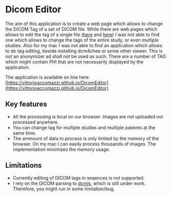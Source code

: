 # Dicom Editor

The aim of this application is to create a web page which allows to change the DICOM Tag of a set of DICOM file. While there are web pages which allows to edit the tag of a single file  ([here](https://dicom.innolitics.com/ciods/ct-image) and [here](https://rawgit.com/cornerstonejs/dicomParser/master/examples/simpleDeIdentify/index.html)) I was not able to find one which allows to change the tags of the entire study, or even multiple studies. Also for my mac I was not able to find an application which allows to do tag editing, beside installing dcm4chee or some other viewer.
This is *not* an anonymizer ad shall not be used as such. There are a number of TAG which might contain PHI that are not necessarily displayed by the application. 

The application is available on line here:
[https://vittorioaccomazzi.github.io/DicomEditor](https://vittorioaccomazzi.github.io/DicomEditor)

## Key features
- All the processing is local on our browser. Images are not uploaded nor processed anywhere.
- You can change tag for multiple studies and multiple patients at the same time.
- The ammount of data to process is only limited by the memory of the browser. On my mac I can easily process thousands of images. The implementation minimizes the memory usage.

## Limitations
- Currently editing of DICOM tags in seqences is not supported.
- I rely on the DICOM parsing to [dcmjs](https://github.com/dcmjs-org/dcmjs), which is still under work. Therefore, you might run in some limitation/bug.

